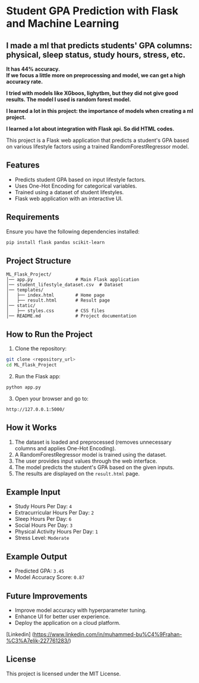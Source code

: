 # Student GPA Prediction with Flask and Machine Learning

## I made a ml that predicts students' GPA columns: physical, sleep status, study hours, stress, etc. <br/>

**It has 44% accuracy.** <br/>
**If we focus a little more on preprocessing and model, we can get a high accuracy rate.** <br/>

**I tried with models like XGboos, lighytbm, but they did not give good results. The model I used is random forest model.** <br/>

**I learned a lot in this project: the importance of models when creating a ml project.** <br/>

**I learned a lot about integration with Flask api. So did HTML codes.** <br/>


This project is a Flask web application that predicts a student's GPA based on various lifestyle factors using a trained RandomForestRegressor model.

## Features
- Predicts student GPA based on input lifestyle factors.
- Uses One-Hot Encoding for categorical variables.
- Trained using a dataset of student lifestyles.
- Flask web application with an interactive UI.

## Requirements
Ensure you have the following dependencies installed:

```bash
pip install flask pandas scikit-learn
```

## Project Structure
```
ML_Flask_Project/
│── app.py                # Main Flask application
│── student_lifestyle_dataset.csv  # Dataset
│── templates/
│   ├── index.html        # Home page
│   ├── result.html       # Result page
│── static/
│   ├── styles.css        # CSS files
│── README.md             # Project documentation
```

## How to Run the Project
1. Clone the repository:
```bash
git clone <repository_url>
cd ML_Flask_Project
```
2. Run the Flask app:
```bash
python app.py
```
3. Open your browser and go to:
```
http://127.0.0.1:5000/
```

## How it Works
1. The dataset is loaded and preprocessed (removes unnecessary columns and applies One-Hot Encoding).
2. A RandomForestRegressor model is trained using the dataset.
3. The user provides input values through the web interface.
4. The model predicts the student's GPA based on the given inputs.
5. The results are displayed on the `result.html` page.

## Example Input
- Study Hours Per Day: `4`
- Extracurricular Hours Per Day: `2`
- Sleep Hours Per Day: `6`
- Social Hours Per Day: `3`
- Physical Activity Hours Per Day: `1`
- Stress Level: `Moderate`

## Example Output
- Predicted GPA: `3.45`
- Model Accuracy Score: `0.87`

## Future Improvements
- Improve model accuracy with hyperparameter tuning.
- Enhance UI for better user experience.
- Deploy the application on a cloud platform.

[Linkedin] (https://www.linkedin.com/in/muhammed-bu%C4%9Frahan-%C3%A7elik-227761283/)

## License
This project is licensed under the MIT License.

